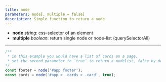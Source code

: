```yaml
---
title: node
parameters: node[, multiple = false]
description: Simple function to return a node
---
```


- **node** *string*: css-selector of an element
- **multiple** *boolean*:  return single node or node-list (querySelectorAll)

---

```js
/**
 * in this example you would have a list of cards on a page,
 * set the second parameter to `true` to return a nodelist, false by default
*/
const footer = node('#app footer');
const cards = node('#app > .cards > .card', true); 
```
